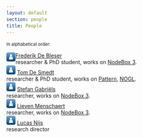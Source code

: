 ```yaml
---
layout: default
section: people
title: People
---
```


<p><small>In alphabetical order:</small></p>

<div class="box">
	<img src="/media/img/avatar.png" align="left" /> 
	<a href="frederik-de-bleser.html">Frederik De Bleser</a><br>researcher &amp; PhD student, works on 
	<a href="../software/nodebox-3.html" class="tag-software">NodeBox 3</a>.
</div>

<div class="box">
	<img src="/media/img/avatar.png" /> 
	<a href="tom-de-smedt.html">Tom De Smedt</a><br>researcher &amp; PhD student, works on 
	<a href="http://www.clips.ua.ac.be/pages/pattern" class="tag-software">Pattern</a>, 
	<a href="../software/nodebox-opengl.html" class="tag-software">NOGL</a>.
</div>

<div class="box">
	<img src="/media/img/avatar.png" /> 
	<a href="stefan-gabriels.html">Stefan Gabriëls</a><br>researcher, works on 
	<a href="../software/nodebox-3.html" class="tag-software">NodeBox 3</a>.
</div>

<div class="box">
	<img src="/media/img/avatar.png" /> 
	<a href="lieven-menschaert.html">Lieven Menschaert</a><br>researcher, works on 
	<a href="../software/nodebox-3.html" class="tag-software">NodeBox 3</a>.
</div>

<div class="box">
	<img src="/media/img/avatar.png" /> 
	<a href="lucas-nijs.html">Lucas Nijs</a><br>research director
</div>
